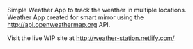 Simple Weather App to track the weather in multiple locations.
<br />
Weather App created for smart mirror using the http://api.openweathermap.org API.
<br />

Visit the live WIP site at http://weather-station.netlify.com/